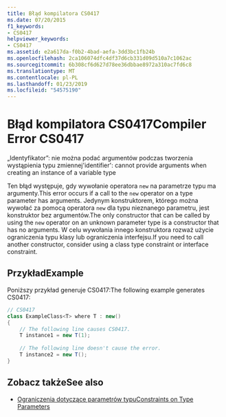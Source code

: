 ```yaml
---
title: Błąd kompilatora CS0417
ms.date: 07/20/2015
f1_keywords:
- CS0417
helpviewer_keywords:
- CS0417
ms.assetid: e2a617da-f0b2-4bad-aefa-3dd3bc1fb24b
ms.openlocfilehash: 2ca106074dfc4df37d6cb331d09d510a7c1062ac
ms.sourcegitcommit: 6b308cf6d627d78ee36dbbae8972a310ac7fd6c8
ms.translationtype: MT
ms.contentlocale: pl-PL
ms.lasthandoff: 01/23/2019
ms.locfileid: "54575190"
---
```

# <a name="compiler-error-cs0417"></a><span data-ttu-id="35113-102">Błąd kompilatora CS0417</span><span class="sxs-lookup"><span data-stu-id="35113-102">Compiler Error CS0417</span></span>

<span data-ttu-id="35113-103">„Identyfikator”: nie można podać argumentów podczas tworzenia wystąpienia typu zmiennej</span><span class="sxs-lookup"><span data-stu-id="35113-103">'identifier': cannot provide arguments when creating an instance of a variable type</span></span>  
  
 <span data-ttu-id="35113-104">Ten błąd występuje, gdy wywołanie operatora `new` na parametrze typu ma argumenty.</span><span class="sxs-lookup"><span data-stu-id="35113-104">This error occurs if a call to the `new` operator on a type parameter has arguments.</span></span> <span data-ttu-id="35113-105">Jedynym konstruktorem, którego można wywołać za pomocą operatora `new` dla typu nieznanego parametru, jest konstruktor bez argumentów.</span><span class="sxs-lookup"><span data-stu-id="35113-105">The only constructor that can be called by using the `new` operator on an unknown parameter type is a constructor that has no arguments.</span></span> <span data-ttu-id="35113-106">W celu wywołania innego konstruktora rozważ użycie ograniczenia typu klasy lub ograniczenia interfejsu.</span><span class="sxs-lookup"><span data-stu-id="35113-106">If you need to call another constructor, consider using a class type constraint or interface constraint.</span></span>  
  
## <a name="example"></a><span data-ttu-id="35113-107">Przykład</span><span class="sxs-lookup"><span data-stu-id="35113-107">Example</span></span>  

 <span data-ttu-id="35113-108">Poniższy przykład generuje CS0417:</span><span class="sxs-lookup"><span data-stu-id="35113-108">The following example generates CS0417:</span></span>  

```csharp
// CS0417  
class ExampleClass<T> where T : new()  
{  
    // The following line causes CS0417.  
    T instance1 = new T(1);
  
    // The following line doesn't cause the error.  
    T instance2 = new T();  
}  
```

## <a name="see-also"></a><span data-ttu-id="35113-109">Zobacz także</span><span class="sxs-lookup"><span data-stu-id="35113-109">See also</span></span>

- [<span data-ttu-id="35113-110">Ograniczenia dotyczące parametrów typu</span><span class="sxs-lookup"><span data-stu-id="35113-110">Constraints on Type Parameters</span></span>](../../../csharp/programming-guide/generics/constraints-on-type-parameters.md)
